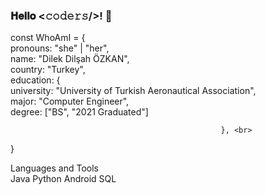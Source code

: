 ### 𝐇𝐞𝐥𝐥𝐨 <𝚌𝚘𝚍𝚎𝚛𝚜/>! 👋

<!--
**dilekdilsahozkan/dilekdilsahozkan** is a ✨ _special_ ✨ repository because its `README.md` (this file) appears on your GitHub profile.

Here are some ideas to get you started:

- 🔭 I’m currently working on ...
- 🌱 I’m currently learning ...
- 👯 I’m looking to collaborate on ...
- 🤔 I’m looking for help with ...
- 💬 Ask me about ...
- 📫 How to reach me: ...
- 😄 Pronouns: ...
- ⚡ Fun fact: ...
-->

const WhoAmI = { <br>
  pronouns: "she" | "her", <br>
  name: "Dilek Dilşah ÖZKAN", <br>
  country: "Turkey", <br>
  education: { <br>
               university: "University of Turkish Aeronautical Association", <br>
               major: "Computer Engineer", <br>
               degree: ["BS", "2021 Graduated"] <br>
  
                                                   }, <br>
} <br>

Languages and Tools <br>
Java Python Android SQL

